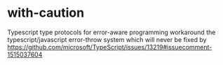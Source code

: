 # with-caution
Typescript type protocols for error-aware programming workaround the typescript/javascript error-throw system which will never be fixed by https://github.com/microsoft/TypeScript/issues/13219#issuecomment-1515037604
